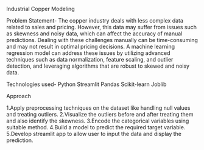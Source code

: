 Industrial Copper Modeling

Problem Statement-
The copper industry deals with less complex data related to sales and pricing. However, this data may suffer from issues
such as skewness and noisy data, which can affect the accuracy of manual predictions. Dealing with these challenges manually 
can be time-consuming and may not result in optimal pricing decisions. A machine learning regression model can address these 
issues by utilizing advanced techniques such as data normalization, feature scaling, and outlier detection, and leveraging 
algorithms that are robust to skewed and noisy data.

Technologies used-
Python
Streamlit
Pandas
Scikit-learn
Joblib

Approach

1.Apply preprocessing techniques on the dataset like handling null values and treating outliers.
2.Visualize the outliers before and after treating them and also identify the skewness.
3.Encode the categorical variables using suitable method.
4.Build a model to predict the required target variable.
5.Develop streamlit app to allow user to input the data and display the prediction.